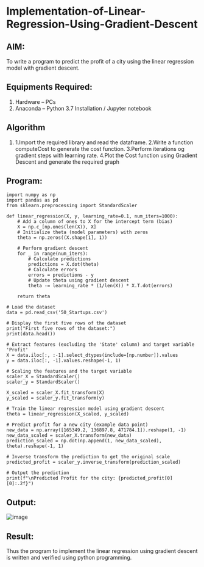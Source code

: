 # Implementation-of-Linear-Regression-Using-Gradient-Descent

## AIM:
To write a program to predict the profit of a city using the linear regression model with gradient descent.

## Equipments Required:
1. Hardware – PCs
2. Anaconda – Python 3.7 Installation / Jupyter notebook

## Algorithm
1. 1.Import the required library and read the dataframe.
2.Write a function computeCost to generate the cost function.
3.Perform iterations og gradient steps with learning rate.
4.Plot the Cost function using Gradient Descent and generate the required graph

## Program:
```
import numpy as np
import pandas as pd
from sklearn.preprocessing import StandardScaler

def linear_regression(X, y, learning_rate=0.1, num_iters=1000):
    # Add a column of ones to X for the intercept term (bias)
    X = np.c_[np.ones(len(X)), X]
    # Initialize theta (model parameters) with zeros
    theta = np.zeros((X.shape[1], 1))
    
    # Perform gradient descent
    for _ in range(num_iters):
        # Calculate predictions
        predictions = X.dot(theta)
        # Calculate errors
        errors = predictions - y
        # Update theta using gradient descent
        theta -= learning_rate * (1/len(X)) * X.T.dot(errors)
    
    return theta

# Load the dataset
data = pd.read_csv('50_Startups.csv')

# Display the first five rows of the dataset
print("First five rows of the dataset:")
print(data.head())

# Extract features (excluding the 'State' column) and target variable 'Profit'
X = data.iloc[:, :-1].select_dtypes(include=[np.number]).values
y = data.iloc[:, -1].values.reshape(-1, 1)

# Scaling the features and the target variable
scaler_X = StandardScaler()
scaler_y = StandardScaler()

X_scaled = scaler_X.fit_transform(X)
y_scaled = scaler_y.fit_transform(y)

# Train the linear regression model using gradient descent
theta = linear_regression(X_scaled, y_scaled)

# Predict profit for a new city (example data point)
new_data = np.array([165349.2, 136897.8, 471784.1]).reshape(1, -1)
new_data_scaled = scaler_X.transform(new_data)
prediction_scaled = np.dot(np.append(1, new_data_scaled), theta).reshape(-1, 1)

# Inverse transform the prediction to get the original scale
predicted_profit = scaler_y.inverse_transform(prediction_scaled)

# Output the prediction
print(f"\nPredicted Profit for the city: {predicted_profit[0][0]:.2f}")

```

## Output:
![image](https://github.com/user-attachments/assets/588fbcc9-af1c-43c6-ac5f-4da28ccf1aba)




## Result:
Thus the program to implement the linear regression using gradient descent is written and verified using python programming.
